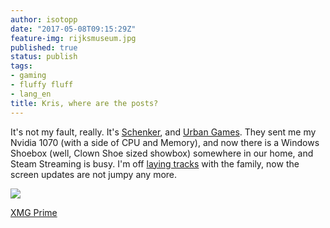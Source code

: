 ```yaml
---
author: isotopp
date: "2017-05-08T09:15:29Z"
feature-img: rijksmuseum.jpg
published: true
status: publish
tags:
- gaming
- fluffy fluff
- lang_en
title: Kris, where are the posts?
---
```

It's not my fault, really. It's
[Schenker](https://www.mysn.de/xmg-gaming-desktop-pcs/xmg-prime), and
[Urban Games](http://store.steampowered.com/app/446800/Transport_Fever/).
They sent me my Nvidia 1070 (with a side of CPU and Memory), and now there
is a Windows Shoebox (well, Clown Shoe sized showbox) somewhere in our home,
and Steam Streaming is busy. I'm off
[laying tracks](https://steamcommunity.com/sharedfiles/filedetails/?id=816733942)
with the family, now the screen updates are not jumpy any more.

[![](https://blog.koehntopp.info/uploads/2017/05/schenker-xmg-prime.jpg)](https://www.mysn.de/xmg-gaming-desktop-pcs/xmg-prime)

[XMG Prime](https://www.mysn.de/xmg-gaming-desktop-pcs/xmg-prime)
